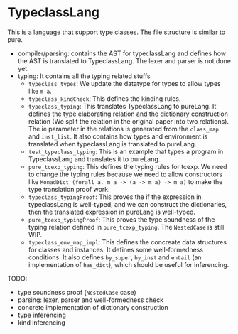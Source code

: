 # TypeclassLang

This is a language that support type classes. The file structure is similar to pure.
- compiler/parsing: contains the AST for typeclassLang and defines how the AST is translated to TypeclassLang. The lexer and parser is not done yet.
- typing: It contains all the typing related stuffs
  - `typeclass_types`: We update the datatype for types to allow types like `m a`.
  - `typeclass_kindCheck`: This defines the kinding rules.
  - `typeclass_typing`: This translates TypeclassLang to pureLang. It defines the type elaborating relation and the dictionary construction relation (We split the relation in the original paper into two relations). The ie parameter in the relations is generated from the `class_map` and `inst_list`. It also contains how types and environment is translated when typeclassLang is translated to pureLang.
  - `test_typeclass_typing`: This is an example that types a program in TypeclassLang and translates it to pureLang.
  - `pure_tcexp_typing`: This defines the typing rules for tcexp. We need to change the typing rules because we need to allow constructors like `MonadDict (forall a. m a -> (a -> m a) -> m a)` to make the type translation proof work.
  - `typeclass_typingProof`: This proves the if the expression in typeclassLang is well-typed, and we can construct the dictionaries, then the translated expression in pureLang is well-typed.
  - `pure_tcexp_typingProof`: This proves the type soundness of the typing relation defined in `pure_tcexp_typing`. The `NestedCase` is still WIP.
  - `typeclass_env_map_impl`: This defines the concreate data structures for classes and instances. It defines some well-formedness conditions. It also defines `by_super`, `by_inst` and `entail` (an implementation of `has_dict`), which should be useful for inferencing.

TODO:
- type soundness proof (`NestedCase` case)
- parsing: lexer, parser and well-formedness check
- concrete implementation of dictionary construction
- type inferencing
- kind inferencing

